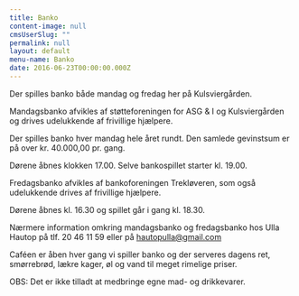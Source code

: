 ```yaml
---
title: Banko
content-image: null
cmsUserSlug: ""
permalink: null
layout: default
menu-name: Banko
date: 2016-06-23T00:00:00.000Z
---
```


Der spilles banko både mandag og fredag her på 
Kulsviergården.

Mandagsbanko afvikles af støtteforeningen for ASG & I og Kulsviergården og drives udelukkende af frivillige hjælpere.

Der spilles banko hver mandag hele året rundt. Den samlede gevinstsum er på over kr. 40.000,00 pr. gang.

Dørene åbnes klokken 17.00. Selve bankospillet starter kl. 19.00. 

Fredagsbanko afvikles af bankoforeningen Trekløveren, som også udelukkende drives af frivillige hjælpere.

Dørene åbnes kl. 16.30 og spillet går i gang kl. 18.30.

Nærmere information omkring mandagsbanko og fredagsbanko hos Ulla Hautop på tlf. 20 46 11 59 eller på [hautopulla@gmail.com](mailto:hautopulla@mail.com)
  

Caféen er åben hver gang vi spiller banko og der serveres dagens ret, smørrebrød, lækre kager, øl og vand til meget rimelige priser.
 
OBS: Det er ikke tilladt at medbringe egne mad- og drikkevarer.